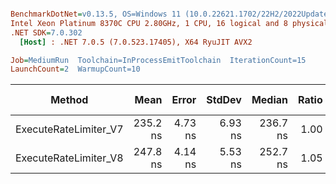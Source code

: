 ``` ini

BenchmarkDotNet=v0.13.5, OS=Windows 11 (10.0.22621.1702/22H2/2022Update/SunValley2), VM=Hyper-V
Intel Xeon Platinum 8370C CPU 2.80GHz, 1 CPU, 16 logical and 8 physical cores
.NET SDK=7.0.302
  [Host] : .NET 7.0.5 (7.0.523.17405), X64 RyuJIT AVX2

Job=MediumRun  Toolchain=InProcessEmitToolchain  IterationCount=15  
LaunchCount=2  WarmupCount=10  

```
|                Method |     Mean |   Error |  StdDev |   Median | Ratio | RatioSD |   Gen0 | Allocated | Alloc Ratio |
|---------------------- |---------:|--------:|--------:|---------:|------:|--------:|-------:|----------:|------------:|
| ExecuteRateLimiter_V7 | 235.2 ns | 4.73 ns | 6.93 ns | 236.7 ns |  1.00 |    0.00 | 0.0148 |     376 B |        1.00 |
| ExecuteRateLimiter_V8 | 247.8 ns | 4.14 ns | 5.53 ns | 252.7 ns |  1.05 |    0.03 | 0.0014 |      40 B |        0.11 |
